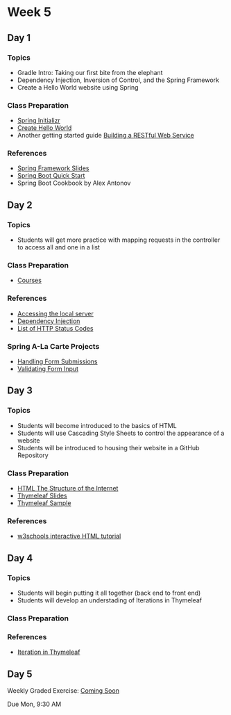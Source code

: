 # Week 5

## Day 1

### Topics

- Gradle Intro: Taking our first bite from the elephant
- Dependency Injection, Inversion of Control, and the Spring Framework
- Create a Hello World website using Spring

### Class Preparation

- [Spring Initializr](http://start.spring.io/)
- [Create Hello World](https://spring.io/guides/gs/serving-web-content/) 
- Another getting started guide [Building a RESTful Web Service](https://spring.io/guides/gs/rest-service/)


### References

- [Spring Framework Slides](https://wecancodeit.github.io/java-slides/spring/spring-boot/)
- [Spring Boot Quick Start](https://javabrains.io/courses/spring_bootquickstart/)
- Spring Boot Cookbook by Alex Antonov




## Day 2

### Topics

- Students will get more practice with mapping requests in the controller to access all and one in a list

### Class Preparation

- [Courses](./spring-mvc-intro.md) 


### References

- [Accessing the local server](./accessing-the-local-server.md)
- [Dependency Injection](https://wecancodeit.github.io/java-slides/objects/dependency-injection/)
- [List of HTTP Status Codes](https://en.wikipedia.org/wiki/List_of_HTTP_status_codes)

### Spring A-La Carte Projects

- [Handling Form Submissions](https://spring.io/guides/gs/handling-form-submission/)
- [Validating Form Input](https://spring.io/guides/gs/validating-form-input/)


## Day 3

### Topics

- Students will become introduced to the basics of HTML
- Students will use Cascading Style Sheets to control the appearance of a website
- Students will be introduced to housing their website in a GitHub Repository

### Class Preparation

- [HTML The Structure of the Internet](https://wecancodeit.github.io/java-slides/frontend/html/#/)
- [Thymeleaf Slides](https://wecancodeit.github.io/java-slides/web/thymeleaf/)
- [Thymeleaf Sample](./thymeleaf-notes.md)

### References

- [w3schools interactive HTML tutorial](https://www.w3schools.com/html/default.asp)


## Day 4

### Topics

- Students will begin putting it all together (back end to front end)
- Students will develop an understading of Iterations in Thymeleaf

### Class Preparation



### References

- [Iteration in Thymeleaf](http://www.thymeleaf.org/doc/tutorials/3.0/usingthymeleaf.html#iteration)




## Day 5


Weekly Graded Exercise: [Coming Soon]()


Due Mon, 9:30 AM
